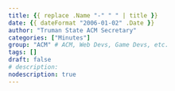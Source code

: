 ```yaml
---
title: {{ replace .Name "-" " " | title }}
date: {{ dateFormat "2006-01-02" .Date }}
author: "Truman State ACM Secretary"
categories: ["Minutes"]
group: "ACM" # ACM, Web Devs, Game Devs, etc.
tags: []
draft: false
# description:
nodescription: true
---
```


